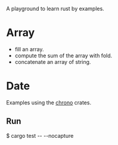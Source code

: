 A playground to learn rust by examples.

# Array

  * fill an array.
  * compute the sum of the array with fold.
  * concatenate an array of string.

# Date

Examples using the [chrono](https://github.com/lifthrasiir/rust-chrono) crates.


## Run 


  $ cargo test -- --nocapture
